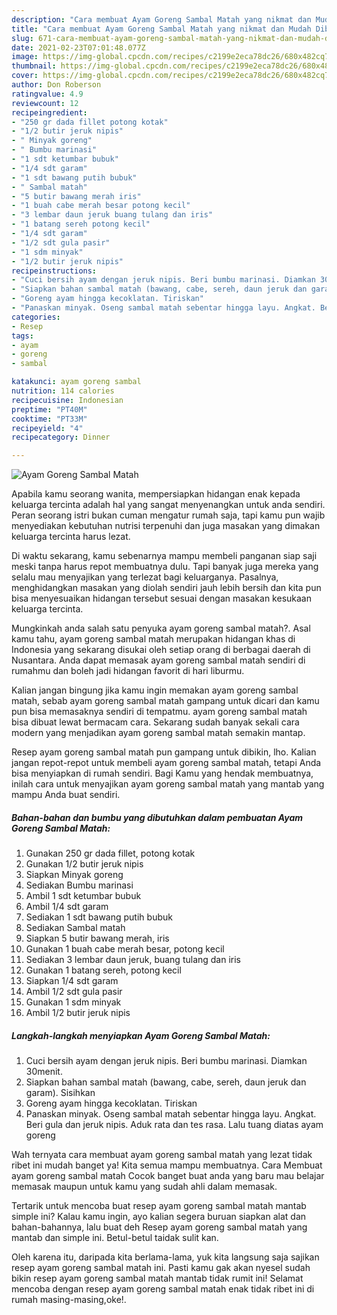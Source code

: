 ```yaml
---
description: "Cara membuat Ayam Goreng Sambal Matah yang nikmat dan Mudah Dibuat"
title: "Cara membuat Ayam Goreng Sambal Matah yang nikmat dan Mudah Dibuat"
slug: 671-cara-membuat-ayam-goreng-sambal-matah-yang-nikmat-dan-mudah-dibuat
date: 2021-02-23T07:01:48.077Z
image: https://img-global.cpcdn.com/recipes/c2199e2eca78dc26/680x482cq70/ayam-goreng-sambal-matah-foto-resep-utama.jpg
thumbnail: https://img-global.cpcdn.com/recipes/c2199e2eca78dc26/680x482cq70/ayam-goreng-sambal-matah-foto-resep-utama.jpg
cover: https://img-global.cpcdn.com/recipes/c2199e2eca78dc26/680x482cq70/ayam-goreng-sambal-matah-foto-resep-utama.jpg
author: Don Roberson
ratingvalue: 4.9
reviewcount: 12
recipeingredient:
- "250 gr dada fillet potong kotak"
- "1/2 butir jeruk nipis"
- " Minyak goreng"
- " Bumbu marinasi"
- "1 sdt ketumbar bubuk"
- "1/4 sdt garam"
- "1 sdt bawang putih bubuk"
- " Sambal matah"
- "5 butir bawang merah iris"
- "1 buah cabe merah besar potong kecil"
- "3 lembar daun jeruk buang tulang dan iris"
- "1 batang sereh potong kecil"
- "1/4 sdt garam"
- "1/2 sdt gula pasir"
- "1 sdm minyak"
- "1/2 butir jeruk nipis"
recipeinstructions:
- "Cuci bersih ayam dengan jeruk nipis. Beri bumbu marinasi. Diamkan 30menit."
- "Siapkan bahan sambal matah (bawang, cabe, sereh, daun jeruk dan garam). Sisihkan"
- "Goreng ayam hingga kecoklatan. Tiriskan"
- "Panaskan minyak. Oseng sambal matah sebentar hingga layu. Angkat. Beri gula dan jeruk nipis. Aduk rata dan tes rasa. Lalu tuang diatas ayam goreng"
categories:
- Resep
tags:
- ayam
- goreng
- sambal

katakunci: ayam goreng sambal 
nutrition: 114 calories
recipecuisine: Indonesian
preptime: "PT40M"
cooktime: "PT33M"
recipeyield: "4"
recipecategory: Dinner

---
```



![Ayam Goreng Sambal Matah](https://img-global.cpcdn.com/recipes/c2199e2eca78dc26/680x482cq70/ayam-goreng-sambal-matah-foto-resep-utama.jpg)

Apabila kamu seorang wanita, mempersiapkan hidangan enak kepada keluarga tercinta adalah hal yang sangat menyenangkan untuk anda sendiri. Peran seorang istri bukan cuman mengatur rumah saja, tapi kamu pun wajib menyediakan kebutuhan nutrisi terpenuhi dan juga masakan yang dimakan keluarga tercinta harus lezat.

Di waktu  sekarang, kamu sebenarnya mampu membeli panganan siap saji meski tanpa harus repot membuatnya dulu. Tapi banyak juga mereka yang selalu mau menyajikan yang terlezat bagi keluarganya. Pasalnya, menghidangkan masakan yang diolah sendiri jauh lebih bersih dan kita pun bisa menyesuaikan hidangan tersebut sesuai dengan masakan kesukaan keluarga tercinta. 



Mungkinkah anda salah satu penyuka ayam goreng sambal matah?. Asal kamu tahu, ayam goreng sambal matah merupakan hidangan khas di Indonesia yang sekarang disukai oleh setiap orang di berbagai daerah di Nusantara. Anda dapat memasak ayam goreng sambal matah sendiri di rumahmu dan boleh jadi hidangan favorit di hari liburmu.

Kalian jangan bingung jika kamu ingin memakan ayam goreng sambal matah, sebab ayam goreng sambal matah gampang untuk dicari dan kamu pun bisa memasaknya sendiri di tempatmu. ayam goreng sambal matah bisa dibuat lewat bermacam cara. Sekarang sudah banyak sekali cara modern yang menjadikan ayam goreng sambal matah semakin mantap.

Resep ayam goreng sambal matah pun gampang untuk dibikin, lho. Kalian jangan repot-repot untuk membeli ayam goreng sambal matah, tetapi Anda bisa menyiapkan di rumah sendiri. Bagi Kamu yang hendak membuatnya, inilah cara untuk menyajikan ayam goreng sambal matah yang mantab yang mampu Anda buat sendiri.

<!--inarticleads1-->

##### Bahan-bahan dan bumbu yang dibutuhkan dalam pembuatan Ayam Goreng Sambal Matah:

1. Gunakan 250 gr dada fillet, potong kotak
1. Gunakan 1/2 butir jeruk nipis
1. Siapkan  Minyak goreng
1. Sediakan  Bumbu marinasi
1. Ambil 1 sdt ketumbar bubuk
1. Ambil 1/4 sdt garam
1. Sediakan 1 sdt bawang putih bubuk
1. Sediakan  Sambal matah
1. Siapkan 5 butir bawang merah, iris
1. Gunakan 1 buah cabe merah besar, potong kecil
1. Sediakan 3 lembar daun jeruk, buang tulang dan iris
1. Gunakan 1 batang sereh, potong kecil
1. Siapkan 1/4 sdt garam
1. Ambil 1/2 sdt gula pasir
1. Gunakan 1 sdm minyak
1. Ambil 1/2 butir jeruk nipis




<!--inarticleads2-->

##### Langkah-langkah menyiapkan Ayam Goreng Sambal Matah:

1. Cuci bersih ayam dengan jeruk nipis. Beri bumbu marinasi. Diamkan 30menit.
1. Siapkan bahan sambal matah (bawang, cabe, sereh, daun jeruk dan garam). Sisihkan
1. Goreng ayam hingga kecoklatan. Tiriskan
1. Panaskan minyak. Oseng sambal matah sebentar hingga layu. Angkat. Beri gula dan jeruk nipis. Aduk rata dan tes rasa. Lalu tuang diatas ayam goreng




Wah ternyata cara membuat ayam goreng sambal matah yang lezat tidak ribet ini mudah banget ya! Kita semua mampu membuatnya. Cara Membuat ayam goreng sambal matah Cocok banget buat anda yang baru mau belajar memasak maupun untuk kamu yang sudah ahli dalam memasak.

Tertarik untuk mencoba buat resep ayam goreng sambal matah mantab simple ini? Kalau kamu ingin, ayo kalian segera buruan siapkan alat dan bahan-bahannya, lalu buat deh Resep ayam goreng sambal matah yang mantab dan simple ini. Betul-betul taidak sulit kan. 

Oleh karena itu, daripada kita berlama-lama, yuk kita langsung saja sajikan resep ayam goreng sambal matah ini. Pasti kamu gak akan nyesel sudah bikin resep ayam goreng sambal matah mantab tidak rumit ini! Selamat mencoba dengan resep ayam goreng sambal matah enak tidak ribet ini di rumah masing-masing,oke!.

